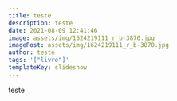 ```yaml
---
title: teste
description: teste
date: 2021-08-09 12:41:46
image: assets/img/1624219111_r_b-3870.jpg
imagePost: assets/img/1624219111_r_b-3870.jpg
author: teste
tags: '["livro"]'
templateKey: slideshow
---
```

teste